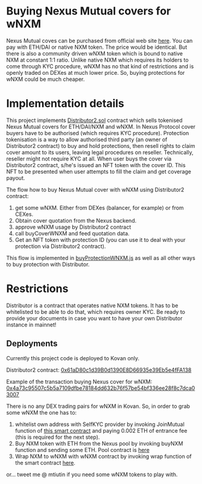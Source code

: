 # Buying Nexus Mutual covers for wNXM

Nexus Mutual coves can be purchased from official web site [here](https://app.nexusmutual.io/cover). You can pay with ETH/DAI or native NXM token. The price would be identical. But there is also a community driven wNXM token which is bound to native NXM at constant 1:1 ratio. Unlike native NXM which requires its holders to come through KYC procedure, wNXM has no that kind of restrictions and is openly traded on DEXes at much lower price. So, buying protections for wNXM could be much cheaper.

# Implementation details

This project implements [Distributor2.sol](contracts/nexusmutual/modules/distributor/Distributor2.sol) contract which sells tokenised Nexus Mutual covers for ETH/DAI/NXM and wNXM. In Nexus Protocol cover buyers have to be authorised (which requires KYC procedure). Protection tokenisation is a way to allow authorised third party (an owner of Distributor2 contract) to buy and hold protections, then resell rights to claim cover amount to its users, leaving legal procedures on reseller. Technically, reseller might not require KYC at all. When user buys the cover via Distributor2 contract, s/he's issued an NFT token with the cover ID. This NFT to be presented when user attempts to fill the claim and get coverage payout. 

The flow how to buy Nexus Mutual cover with wNXM using Distributor2 contract:

1. get some wNXM. Either from DEXes (balancer, for example) or from CEXes. 
2. Obtain cover quotation from the Nexus backend. 
3. approve wNXM usage by Distributor2 contract
4. call buyCoverWNXM and feed quotation data. 
5. Get an NFT token with protection ID (you can use it to deal with your protection via Distributor2 contract). 

This flow is implemented in [buyProtectionWNXM.js](test/buyProtectionWNXM.js)  as well as all other ways to buy protection with Distributor. 
# Restrictions

Distributor is a contract that operates native NXM tokens. It has to be whitelisted to be able to do that, which requires owner KYC. Be ready to provide your documents in case you want to have your own Distributor instance in mainnet! 

## Deployments

Currently this project code is deployed to Kovan only. 

Distributor2 contract: [0x61aD80c1d39B0d1390E8D66935e39Eb5e4fFA138](https://www.notion.so/d39b0d1390e8d66935e39eb5e4ffa138)

Example of the transaction buying Nexus cover for wNXM: [0x4a73c95507c5b5a7109dfbe78184dd632b76f57be54bf336ee28f8c7dca03007](https://www.notion.so/2b76f57be54bf336ee28f8c7dca03007)

There is no any DEX trading pairs for wNXM in Kovan. So, in order to grab some wNXM the one has to:

1. whitelist own address with SelfKYC provider by invoking JoinMutual function of [this smart contract](https://kovan.etherscan.io/address/0x74e0BE134744cA896196796A58203D090bc791fE#writeContract) and paying 0.002 ETH of entrance fee (this is required for the next step). 
2. Buy NXM token with ETH from the Nexus pool by invoking buyNXM function and sending some ETH. Pool contract is [here](https://www.notion.so/f1144c34c061bff3222a431cec5aeec1)
3. Wrap NXM to wNXM with wNXM contract by invoking wrap function of the smart contract [here](https://www.notion.so/8851cbde4a39a7ac6ee47bad0b050717).

or... tweet me @ mtiutin if you need some wNXM tokens to play with.